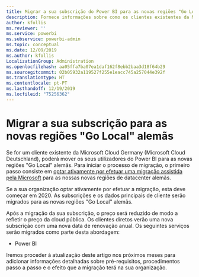 ```yaml
---
title: Migrar a sua subscrição do Power BI para as novas regiões "Go Local" alemãs
description: Fornece informações sobre como os clientes existentes da Microsoft Cloud Germany (Microsoft Cloud Deutschland) podem migrar os seus utilizadores do Power BI para as novas regiões "Go Local" alemãs.
author: kfollis
ms.reviewer: ''
ms.service: powerbi
ms.subservice: powerbi-admin
ms.topic: conceptual
ms.date: 12/09/2019
ms.author: kfollis
LocalizationGroup: Administration
ms.openlocfilehash: aa05ffa7ba07ea1daf162f8ebb2baa3d18f64b29
ms.sourcegitcommit: 02b05932a119527f255e1eacc745a257044e392f
ms.translationtype: HT
ms.contentlocale: pt-PT
ms.lasthandoff: 12/19/2019
ms.locfileid: "75256362"
---
```

# <a name="migrate-your-subscription-to-the-new-go-local-german-regions"></a>Migrar a sua subscrição para as novas regiões "Go Local" alemãs

Se for um cliente existente da Microsoft Cloud Germany (Microsoft Cloud Deutschland), poderá mover os seus utilizadores do Power BI para as novas regiões "Go Local" alemãs. Para iniciar o processo de migração, o primeiro passo consiste em [optar ativamente por efetuar uma migração assistida pela Microsoft](https://aka.ms/office365germanymoveoptin) para as nossas novas regiões de datacenter alemãs.

Se a sua organização optar ativamente por efetuar a migração, esta deve começar em 2020. As subscrições e os dados principais de cliente serão migrados para as novas regiões "Go Local" alemãs.

Após a migração da sua subscrição, o preço será reduzido de modo a refletir o preço da cloud pública. Os clientes diretos verão uma nova subscrição com uma nova data de renovação anual. Os seguintes serviços serão migrados como parte desta abordagem:

* Power BI

Iremos proceder à atualização deste artigo nos próximos meses para adicionar informações detalhadas sobre pré-requisitos, procedimentos passo a passo e o efeito que a migração terá na sua organização.
